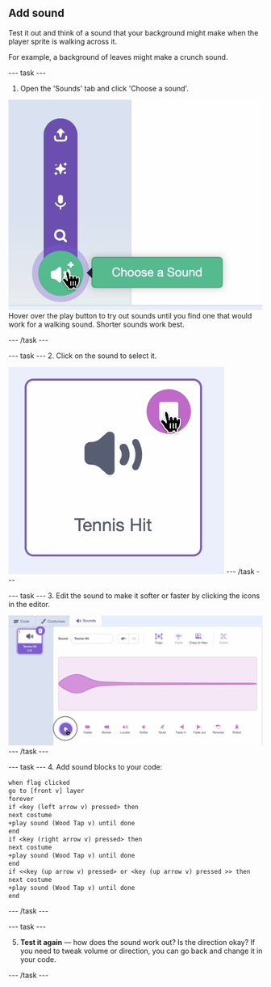## Add sound

Test it out and think of a sound that your background might make when the player sprite is walking across it. 

For example, a background of leaves might make a crunch sound. 

--- task ---
1. Open the 'Sounds' tab and click 'Choose a sound'.

![Screenshot of sound tab in Scratch editor](images/sound-tab.png)
Hover over the play button to try out sounds until you find one that would work for a walking sound. Shorter sounds work best. 

--- /task ---

--- task ---
2. Click on the sound to select it.

![Screenshot of sound in Scratch editor](images/choose-sound.png)
--- /task ---

--- task ---
3. Edit the sound to make it softer or faster by clicking the icons in the editor.


![Screenshot of sound editor in Scratch editor](images/edit-sound.png)
--- /task ---

--- task ---
4. Add sound blocks to your code:

```blocks3
when flag clicked
go to [front v] layer
forever
if <key (left arrow v) pressed> then
next costume
+play sound (Wood Tap v) until done
end
if <key (right arrow v) pressed> then
next costume
+play sound (Wood Tap v) until done
end
if <<key (up arrow v) pressed> or <key (up arrow v) pressed >> then
next costume
+play sound (Wood Tap v) until done
end
```
--- /task ---

--- task ---

5. **Test it again** — how does the sound work out? Is the direction okay? If you need to tweak volume or direction, you can go back and change it in your code.

--- /task ---
